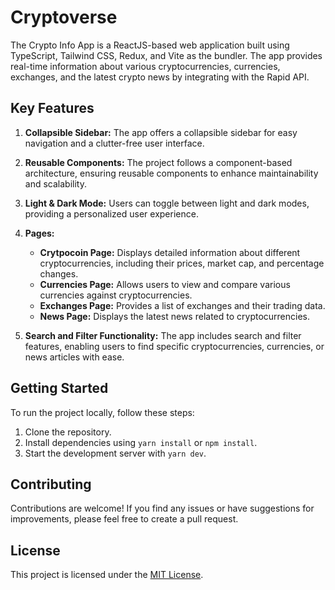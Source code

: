 # Cryptoverse

The Crypto Info App is a ReactJS-based web application built using TypeScript, Tailwind CSS, Redux, and Vite as the bundler. The app provides real-time information about various cryptocurrencies, currencies, exchanges, and the latest crypto news by integrating with the Rapid API.

## Key Features

1. **Collapsible Sidebar:** The app offers a collapsible sidebar for easy navigation and a clutter-free user interface.

2. **Reusable Components:** The project follows a component-based architecture, ensuring reusable components to enhance maintainability and scalability.

3. **Light & Dark Mode:** Users can toggle between light and dark modes, providing a personalized user experience.

4. **Pages:**

   - **Crytpocoin Page:** Displays detailed information about different cryptocurrencies, including their prices, market cap, and percentage changes.
   - **Currencies Page:** Allows users to view and compare various currencies against cryptocurrencies.
   - **Exchanges Page:** Provides a list of exchanges and their trading data.
   - **News Page:** Displays the latest news related to cryptocurrencies.

5. **Search and Filter Functionality:** The app includes search and filter features, enabling users to find specific cryptocurrencies, currencies, or news articles with ease.

## Getting Started

To run the project locally, follow these steps:

1. Clone the repository.
2. Install dependencies using `yarn install` or `npm install`.
3. Start the development server with `yarn dev`.

## Contributing

Contributions are welcome! If you find any issues or have suggestions for improvements, please feel free to create a pull request.

## License

This project is licensed under the [MIT License](LICENSE).
